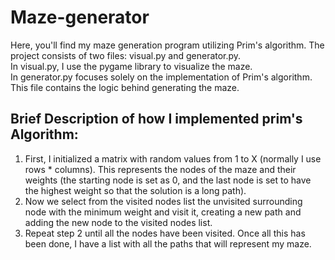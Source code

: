 # Maze-generator
Here, you'll find my maze generation program utilizing Prim's algorithm. The project consists of two files: visual.py and generator.py.  
In visual.py, I use the pygame library to visualize the maze.  
In generator.py focuses solely on the implementation of Prim's algorithm. This file contains the logic behind generating the maze.

## Brief Description of how I implemented prim's Algorithm:
1. First, I initialized a matrix with random values from 1 to X (normally I use rows * columns). This represents the nodes of the maze and their weights (the starting node is set as 0, and the last node is set to have the highest weight so that the solution is a long path).
2. Now we select from the visited nodes list the unvisited surrounding node with the minimum weight and visit it, creating a new path and adding the new node to the visited nodes list.
3. Repeat step 2 until all the nodes have been visited.
Once all this has been done, I have a list with all the paths that will represent my maze.

